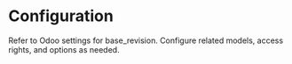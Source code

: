 # Configuration

Refer to Odoo settings for base_revision. Configure related models, access rights, and options as needed.
